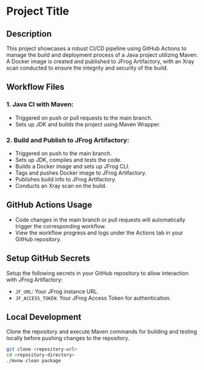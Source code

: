 # Project Title

## Description
This project showcases a robust CI/CD pipeline using GitHub Actions to manage the build and deployment process of a Java project utilizing Maven. A Docker image is created and published to JFrog Artifactory, with an Xray scan conducted to ensure the integrity and security of the build.

## Workflow Files
### 1. Java CI with Maven:
   - Triggered on push or pull requests to the main branch.
   - Sets up JDK and builds the project using Maven Wrapper.

### 2. Build and Publish to JFrog Artifactory:
   - Triggered on push to the main branch.
   - Sets up JDK, compiles and tests the code.
   - Builds a Docker image and sets up JFrog CLI.
   - Tags and pushes Docker image to JFrog Artifactory.
   - Publishes build info to JFrog Artifactory.
   - Conducts an Xray scan on the build.

## GitHub Actions Usage
- Code changes in the main branch or pull requests will automatically trigger the corresponding workflow.
- View the workflow progress and logs under the Actions tab in your GitHub repository.

## Setup GitHub Secrets
Setup the following secrets in your GitHub repository to allow interaction with JFrog Artifactory:
- `JF_URL`: Your JFrog instance URL.
- `JF_ACCESS_TOKEN`: Your JFrog Access Token for authentication.

## Local Development
Clone the repository and execute Maven commands for building and testing locally before pushing changes to the repository.

```bash
git clone <repository-url>
cd <repository-directory>
./mvnw clean package
